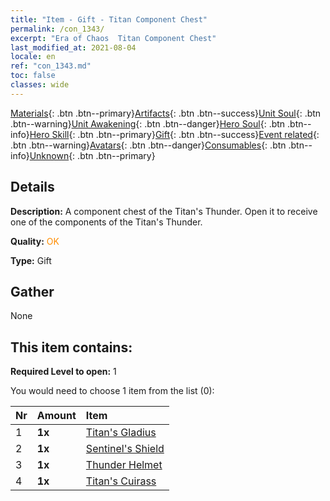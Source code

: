 ```yaml
---
title: "Item - Gift - Titan Component Chest"
permalink: /con_1343/
excerpt: "Era of Chaos  Titan Component Chest"
last_modified_at: 2021-08-04
locale: en
ref: "con_1343.md"
toc: false
classes: wide
---
```

 [Materials](/Items/){: .btn .btn--primary}[Artifacts](/Items/Artifacts/){: .btn .btn--success}[Unit Soul](/Items/UnitSoul/){: .btn .btn--warning}[Unit Awakening](/Items/UnitAwakening/){: .btn .btn--danger}[Hero Soul](/Items/HeroSoul/){: .btn .btn--info}[Hero Skill](/Items/HeroSkill/){: .btn .btn--primary}[Gift](/Items/Gift/){: .btn .btn--success}[Event related](/Items/Events/){: .btn .btn--warning}[Avatars](/Items/Avatars/){: .btn .btn--danger}[Consumables](/Items/Consumables/){: .btn .btn--info}[Unknown](/Items/Unknown/){: .btn .btn--primary}

## Details
 **Description:** A component chest of the Titan's Thunder. Open it to receive one of the components of the Titan's Thunder.

 **Quality:** <span style="color: #FF8C00">OK</span>

 **Type:** Gift

## Gather

  None

## This item contains:

 **Required Level to open:** 1

 You would need to choose 1 item from the list (0):

  | Nr | Amount |     Item    |
  |:---|:-------|:------------|
  | 1 |  **1x** | [Titan's Gladius](/Items/art_156/) |  | 
  | 2 |  **1x** | [Sentinel's Shield](/Items/art_157/) |  | 
  | 3 |  **1x** | [Thunder Helmet](/Items/art_158/) |  | 
  | 4 |  **1x** | [Titan's Cuirass](/Items/art_159/) |  | 
